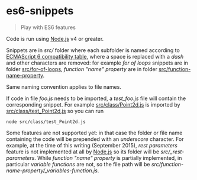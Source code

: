 es6-snippets
============

> Play with ES6 features

Code is run using [Node.js][2] v4 or greater.

Snippets are in *src/* folder where each subfolder is named according to [ECMAScript 6 compatibility table][1], where a space is replaced with a *dash* and other characters are removed: for example *for of loops* snippets are in folder [src/for-of-loops](https://github.com/fibo/es6-snippets/tree/master/src/for-of-loops), *function "name" property* are in folder [src/function-name-property](https://github.com/fibo/es6-snippets/tree/master/src/function-name-property).

Same naming convention applies to file names.

If code in file *foo.js* needs to be imported, a *test_foo.js* file will contain the corresponding snippet.
For example [src/class/Point2d.js](https://github.com/fibo/es6-snippets/blob/master/src/class/Point2d.js) is imported by [src/class/test_Point2d.js](https://github.com/fibo/es6-snippets/blob/master/src/class/test_Point2d.js) so you can run

    node src/class/test_Point2d.js

Some features are not supported yet: in that case the folder or file name containing the code will be prepended with an *underscore* character.
For example, at the time of this writing (September 2015), *rest parameters* feature is not implemented at all by [Node.js][2] so its folder will be *src/_rest-parameters*. While *function "name" property* is partially implemented, in particular *variable functions* are not, so the file path will be *src/function-name-property/_variables-function.js*.

  [1]: http://kangax.github.io/compat-table/es6/ "ECMAScript 6 compatibility table"
  [2]: http://nodejs.org/ "Node.js"

